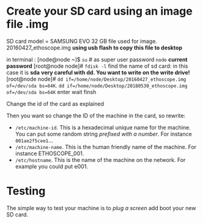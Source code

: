 Create your SD card using an image file   .img
=======================

SD card model = SAMSUNG EVO 32 GB
file used for image.  20160427_ethoscope.img  **using usb flash to copy this file to desktop**

in terminal : 
[node@node ~]$ `su` # as  super user 
password `node`    **current password**
[root@node node]# `fdisk -l`
find the name of sd card: in this case it is **sda**  **very careful with dd. You want to write on the write drive!**
[root@node node]# `dd if=/home/node/Desktop/20160427_ethoscope.img of=/dev/sda bs=64K`.
		``dd if=/home/node/Desktop/20180530_ethoscope.img of=/dev/sda bs=64K``
enter wait
finsh



 
Change the id of the card as explained 

Then you want so change the ID of the machine in the card, so rewrite:
* `/etc/machine-id`. This is a hexadecimal unique name for the machine. You can put some random string *prefixed with a number*. For instance `001ae2f5cee1`...
* `/etc/machine-name`. This is the human friendly name of the machine. For instance ETHOSCOPE_001.
* `/etc/hostname`. This is the name of the machine on the network. For example you could put e001.



Testing
================

The simple way to test your machine is to *plug a screen* add boot your new SD card.

